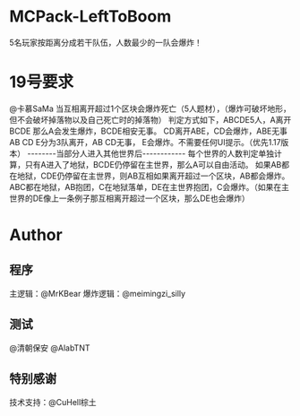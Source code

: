 # MCPack-LeftToBoom
5名玩家按距离分成若干队伍，人数最少的一队会爆炸！

# 19号要求
@卡慕SaMa
当互相离开超过1个区块会爆炸死亡（5人题材），（爆炸可破坏地形，但不会破坏掉落物以及自己死亡时的掉落物）
判定方式如下，ABCDE5人，A离开BCDE  那么A会发生爆炸，BCDE相安无事。
CD离开ABE，CD会爆炸，ABE无事
AB CD E分为3队离开，AB CD无事， E会爆炸。不需要任何UI提示。（优先1.17版本）
--------当部分人进入其他世界后------------
每个世界的人数判定单独计算，只有A进入了地狱，BCDE仍停留在主世界，那么A可以自由活动。
如果AB都在地狱，CDE仍停留在主世界，则AB互相如果离开超过一个区块，AB都会爆炸。
ABC都在地狱，AB抱团，C在地狱落单，DE在主世界抱团，C会爆炸。（如果在主世界的DE像上一条例子那互相离开超过一个区块，那么DE也会爆炸）

# Author
## 程序
主逻辑：@MrKBear
爆炸逻辑：@meimingzi_silly

## 测试
@清朝保安
@AlabTNT

## 特别感谢
技术支持：@CuHell棕土
